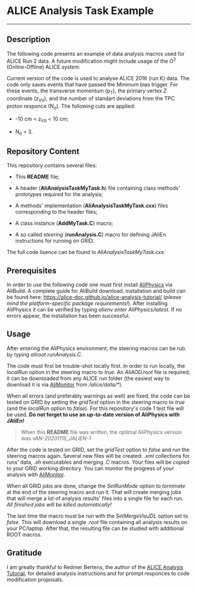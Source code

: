 # ALICE Analysis Task Example

---

## Description

The following code presents an example of data analysis macros used for ALICE Run 2 data. A future modification might include usage of the O<sup>2</sup> (Online-Offline) ALICE system. 

Current version of the code is used to analyse ALICE 2016 (run K) data. The code only saves events that have passed the Minimum bias trigger. For these events, the transverse momentum (p<sub>T</sub>), the primary vertex Z coordinate (z<sub>V0</sub>), and the number of standart deviations from the TPC proton responce (N<sub>$\sigma$</sub>). The following cuts are applied:

- -10 cm < z<sub>V0</sub> < 10 cm;

- N<sub>$\sigma$</sub> < 3.
    
## Repository Content
    
This repository contains several files:
    
- This **README** file;
    
- A header (**AliAnalysisTaskMyTask.h**) file containing class methods' prototypes required for the analysis;
    
- A methods' implementation (**AliAnalysisTaskMyTask.cxx**) files corresponding to the header files;
    
- A class instance (**AddMyTask.C**) macro;
    
- A so called *steering* (**runAnalysis.C**) macro for defining JAliEn instructions for running on GRID.

The full code lisence can be found in *AliAnalysisTaskMyTask.cxx*.


## Prerequisites

In order to use the following code one must first install [AliPhysics](https://github.com/alisw/AliPhysics) via AliBuild. A complete guide for AliBuild download, installation and build can be found here: https://alice-doc.github.io/alice-analysis-tutorial/ (*please mind the platform-specific package requirements!*). After installing AliPhysics it can be verified by typing *alienv enter AliPhysics/latest*. If no errors appear, the installation has been successful.

## Usage

After entering the AliPhysics environment, the steering macros can be rub by typing *aliroot runAnalysis.C*.

The code must first be trouble-shot locally first. In order to run locally, the *localRun* option in the steering macro to *true*. An *AliAOD.root* file is required; it can be downloaded from any ALICE run folder (the easiest way to download it is via [AliMonitor](https://alimonitor.cern.ch/) from */alice/data/\**).

When all errors (and preferably warnings as well) are fixed, the code can be tested on GRID by setting the *gridTest* option in the steering macro to *true* (and the *localRun* option to *false*). For this repository's code 1 test file will be used. **Do not forget to use an up-to-date version of AliPhysics with JAliEn!**

> When this **README** file was written, the optimal AliPhysics version was *vAN-20201115_JALIEN-1*

After the code is tested on GRID, set the *gridTest* option to *false* and run the steering macros again. Several new files will be created: *.xml* collections for runs' data, *.sh* executables and merging *.C* macros. Your files will be copied to your GRID working directory. You can monitor the progress of your analysis with [AliMonitor](https://alimonitor.cern.ch/). 

When all GRID jobs are done, change the *SetRunMode* option to *terminate* at the end of the steering macro and run it. That will create merging jobs that will merge a lot of analysis results' files into a single file for each run. *All finished jobs will be killed automatically!* 

The last time the macro must be run with the *SetMergeViaJDL* option set to *false*. This will download a single *.root* file containing all analysis results on your PC/laptop. After that, the resulting file can be studied with additional ROOT macros.

## Gratitude

I am greatly thankful to Redmer Bertens, the author of the [ALICE Analysis Tutorial](https://alice-doc.github.io/alice-analysis-tutorial/), for detailed analysis instructions and for prompt responces to code modification proposals.

